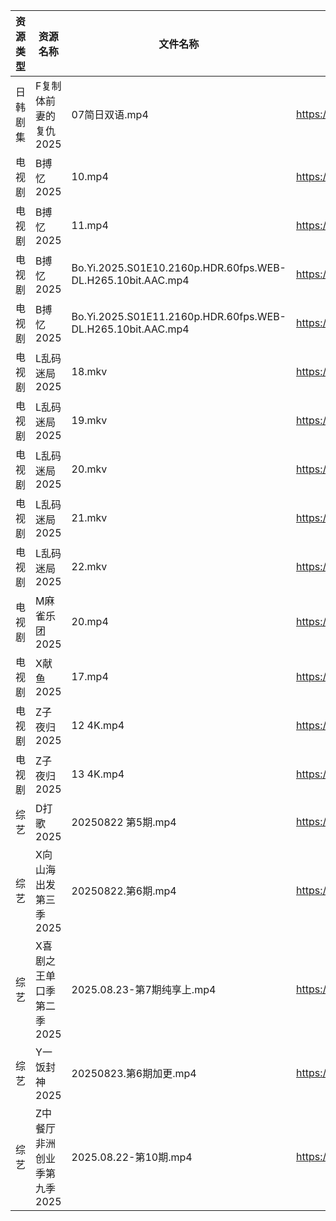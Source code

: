 | 资源类型 | 资源名称             | 文件名称                                                        | 分享链接                                 | 更新时间                |
| ---- | ---------------- | ----------------------------------------------------------- | ------------------------------------ | ------------------- |
| 日韩剧集 | F复制体前妻的复仇2025    | 07简日双语.mp4                                                  | https://pan.quark.cn/s/09f96103ee49  | 2025-08-23 16:16:43 |
| 电视剧  | B搏忆2025          | 10.mp4                                                      | https://pan.quark.cn/s/4a3ccf303089  | 2025-08-23 16:15:57 |
| 电视剧  | B搏忆2025          | 11.mp4                                                      | https://pan.quark.cn/s/4a3ccf303089  | 2025-08-23 16:16:00 |
| 电视剧  | B搏忆2025          | Bo.Yi.2025.S01E10.2160p.HDR.60fps.WEB-DL.H265.10bit.AAC.mp4 | https://pan.quark.cn/s/4a3ccf303089  | 2025-08-23 16:15:50 |
| 电视剧  | B搏忆2025          | Bo.Yi.2025.S01E11.2160p.HDR.60fps.WEB-DL.H265.10bit.AAC.mp4 | https://pan.quark.cn/s/4a3ccf303089  | 2025-08-23 16:15:53 |
| 电视剧  | L乱码迷局2025        | 18.mkv                                                      | https://www.alipan.com/s/CJ4yqcSAku1 | 2025-08-23 00:00:36 |
| 电视剧  | L乱码迷局2025        | 19.mkv                                                      | https://www.alipan.com/s/CJ4yqcSAku1 | 2025-08-23 00:00:35 |
| 电视剧  | L乱码迷局2025        | 20.mkv                                                      | https://www.alipan.com/s/CJ4yqcSAku1 | 2025-08-23 00:00:34 |
| 电视剧  | L乱码迷局2025        | 21.mkv                                                      | https://www.alipan.com/s/CJ4yqcSAku1 | 2025-08-23 00:00:34 |
| 电视剧  | L乱码迷局2025        | 22.mkv                                                      | https://www.alipan.com/s/CJ4yqcSAku1 | 2025-08-23 00:00:33 |
| 电视剧  | M麻雀乐团2025        | 20.mp4                                                      | https://pan.quark.cn/s/6f7fe24c7e8f  | 2025-08-23 01:21:31 |
| 电视剧  | X献鱼2025          | 17.mp4                                                      | https://www.alipan.com/s/RdyreAB7CLk | 2025-08-23 15:01:06 |
| 电视剧  | Z子夜归2025         | 12 4K.mp4                                                   | https://www.alipan.com/s/eenSecWfvhF | 2025-08-23 10:01:26 |
| 电视剧  | Z子夜归2025         | 13 4K.mp4                                                   | https://www.alipan.com/s/eenSecWfvhF | 2025-08-23 10:01:25 |
| 综艺   | D打歌2025          | 20250822 第5期.mp4                                            | https://pan.quark.cn/s/bd23329f1a1a  | 2025-08-23 10:32:36 |
| 综艺   | X向山海出发第三季2025    | 20250822.第6期.mp4                                            | https://pan.quark.cn/s/71ffe87a45c8  | 2025-08-23 10:35:40 |
| 综艺   | X喜剧之王单口季第二季2025  | 2025.08.23-第7期纯享上.mp4                                       | https://pan.quark.cn/s/b5da5deaaa44  | 2025-08-23 01:37:01 |
| 综艺   | Y一饭封神2025        | 20250823.第6期加更.mp4                                          | https://www.alipan.com/s/w4Qpfj6YdVw | 2025-08-23 15:01:38 |
| 综艺   | Z中餐厅非洲创业季第九季2025 | 2025.08.22-第10期.mp4                                         | https://pan.quark.cn/s/b593f5a4180b  | 2025-08-23 01:37:39 |
